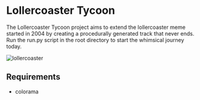 # Lollercoaster Tycoon

The Lollercoaster Tycoon project aims to extend the lollercoaster meme started
in 2004 by creating a procedurally generated track that never ends. Run the
run.py script in the root directory to start the whimsical journey today.

![lollercoaster](assets/roflolol.png?raw=true "Optional Title")

## Requirements

- colorama